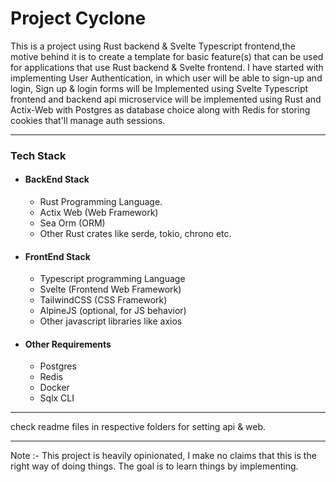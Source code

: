 # Project Cyclone
This is a project using Rust backend & Svelte Typescript frontend,the motive behind it is to create a template for basic feature(s) that can be used for applications that use Rust backend & Svelte frontend. 
I have started with implementing User Authentication, in which user will be able to sign-up and login, Sign up & login forms will be Implemented using Svelte Typescript frontend and backend api microservice will be implemented using Rust and Actix-Web with Postgres as database choice along with Redis for storing cookies that'll manage auth sessions.

----
### Tech Stack

- #### BackEnd Stack
	- Rust Programming Language.
	- Actix Web (Web Framework)
	- Sea Orm (ORM)
	- Other Rust crates like serde, tokio, chrono etc.

- #### FrontEnd Stack
	- Typescript programming Language
	- Svelte (Frontend Web Framework)
	- TailwindCSS (CSS Framework)
	- AlpineJS (optional, for JS behavior)
	- Other javascript libraries like axios

- #### Other Requirements
	- Postgres
	- Redis
	- Docker
	- Sqlx CLI

---

check readme files in respective folders for setting api & web.

---

Note :-  This project is heavily opinionated, I make no claims that this is the right way of doing things. The goal is to learn things by implementing.
